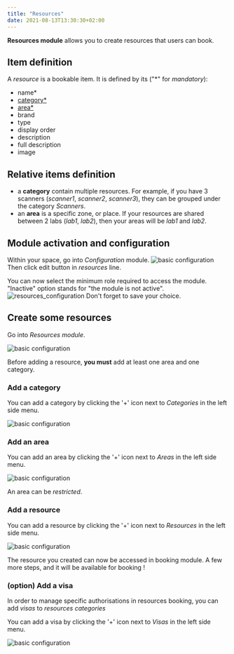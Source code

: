 ```yaml
---
title: "Resources"
date: 2021-08-13T13:30:30+02:00
---
```


**Resources module** allows you to create resources that users can book.

## Item definition

A *resource* is a bookable item.
It is defined by its ("*" for _mandatory_):
- name*
- [category*](#category)
- [area*](#area)
- brand
- type
- display order
- description
- full description
- image

## Relative items definition
<a name="category"></a>
- a **category** contain multiple resources. For example, if you have 3 scanners (_scanner1_, _scanner2_, _scanner3_), they can be grouped under the category _Scanners_.
<a name="area"></a>
- an **area** is a specific zone, or place. If your resources are shared between 2 labs (_lab1_, _lab2_), then your areas will be _lab1_ and _lab2_.


## Module activation and configuration

Within your space, go into _Configuration_ module.
![basic configuration](../../../basic_configuration_1.png)
Then click edit button in _resources_ line.

You can now select the minimum role required to access the module. "Inactive" option stands for "the module is not active".
![resources_configuration](../../../resources_module_0.png)
Don't forget to save your choice.

## Create some resources

Go into *Resources module*.

![basic configuration](../../../resources_module_1.png)

Before adding a resource, **you must** add at least one area and one category.

### Add a category

You can add a category by clicking the '+' icon next to *Categories* in the left side menu.

![basic configuration](../../../resources_module_2.png)

### Add an area

You can add an area by clicking the '+' icon next to *Areas* in the left side menu.

![basic configuration](../../../resources_module_3.png)

[comment]: # (TODO: Detail the meaning of restricted)

An area can be *restricted*.

### Add a resource

You can add a resource by clicking the '+' icon next to *Resources* in the left side menu.

![basic configuration](../../../resources_module_4.png)

The resource you created can now be accessed in booking module. A few more steps, and it will be available for booking !

### (option) Add a visa

In order to manage specific authorisations in resources booking, you can add *visas* to *resources categories*

You can add a visa by clicking the '+' icon next to *Visas* in the left side menu.

![basic configuration](../../../resources_module_5.png)